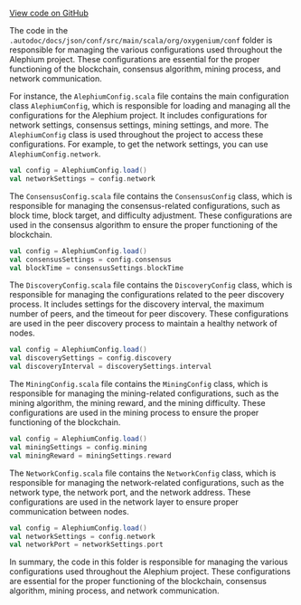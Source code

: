 [View code on GitHub](https://github.com/oxygenium/oxygenium/.autodoc/docs/json/conf/src/main/scala/org)

The code in the `.autodoc/docs/json/conf/src/main/scala/org/oxygenium/conf` folder is responsible for managing the various configurations used throughout the Alephium project. These configurations are essential for the proper functioning of the blockchain, consensus algorithm, mining process, and network communication.

For instance, the `AlephiumConfig.scala` file contains the main configuration class `AlephiumConfig`, which is responsible for loading and managing all the configurations for the Alephium project. It includes configurations for network settings, consensus settings, mining settings, and more. The `AlephiumConfig` class is used throughout the project to access these configurations. For example, to get the network settings, you can use `AlephiumConfig.network`.

```scala
val config = AlephiumConfig.load()
val networkSettings = config.network
```

The `ConsensusConfig.scala` file contains the `ConsensusConfig` class, which is responsible for managing the consensus-related configurations, such as block time, block target, and difficulty adjustment. These configurations are used in the consensus algorithm to ensure the proper functioning of the blockchain.

```scala
val config = AlephiumConfig.load()
val consensusSettings = config.consensus
val blockTime = consensusSettings.blockTime
```

The `DiscoveryConfig.scala` file contains the `DiscoveryConfig` class, which is responsible for managing the configurations related to the peer discovery process. It includes settings for the discovery interval, the maximum number of peers, and the timeout for peer discovery. These configurations are used in the peer discovery process to maintain a healthy network of nodes.

```scala
val config = AlephiumConfig.load()
val discoverySettings = config.discovery
val discoveryInterval = discoverySettings.interval
```

The `MiningConfig.scala` file contains the `MiningConfig` class, which is responsible for managing the mining-related configurations, such as the mining algorithm, the mining reward, and the mining difficulty. These configurations are used in the mining process to ensure the proper functioning of the blockchain.

```scala
val config = AlephiumConfig.load()
val miningSettings = config.mining
val miningReward = miningSettings.reward
```

The `NetworkConfig.scala` file contains the `NetworkConfig` class, which is responsible for managing the network-related configurations, such as the network type, the network port, and the network address. These configurations are used in the network layer to ensure proper communication between nodes.

```scala
val config = AlephiumConfig.load()
val networkSettings = config.network
val networkPort = networkSettings.port
```

In summary, the code in this folder is responsible for managing the various configurations used throughout the Alephium project. These configurations are essential for the proper functioning of the blockchain, consensus algorithm, mining process, and network communication.
